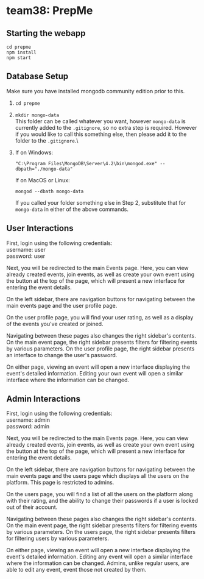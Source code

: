 # team38: PrepMe
## Starting the webapp
`cd prepme`\
`npm install`\
`npm start`

## Database Setup
Make sure you have installed mongodb community edition prior to this.
1. `cd prepme`
2. `mkdir mongo-data`\
This folder can be called whatever you want, 
however `mongo-data` is currently added to the `.gitignore`, so no extra step is required.
However if you would like to call this something else, then please add it to the folder
to the `.gitignore`.\
3.  If on Windows:

    `"C:\Program Files\MongoDB\Server\4.2\bin\mongod.exe" --dbpath="./mongo-data"`
    
    If on MacOS or Linux:
    
    `mongod --dbath mongo-data`
    
    If you called your folder something else in Step 2, substitute that for `mongo-data` in either
    of the above commands.

## User Interactions
First, login using the following credentials:\
username: user\
password: user

Next, you will be redirected to the main Events page.
Here, you can view already created events, join events, as well as create your
own event using the button at the top of the page, which will present a new interface
for entering the event details.

On the left sidebar, there are navigation buttons for navigating between the main events
page and the user profile page.

On the user profile page, you will find your user rating, as well as a display of the
events you've created or joined.

Navigating between these pages also changes the right sidebar's contents.
On the main event page, the right sidebar presents filters for filtering events by
various parameters.
On the user profile page, the right sidebar presents an interface to change the user's
password.

On either page, viewing an event will open a new interface displaying the event's detailed
information. Editing your own event will open a similar interface where the information
can be changed.

## Admin Interactions
First, login using the following credentials:\
username: admin\
password: admin

Next, you will be redirected to the main Events page.
Here, you can view already created events, join events, as well as create your
own event using the button at the top of the page, which will present a new interface
for entering the event details.

On the left sidebar, there are navigation buttons for navigating between the main events
page and the users page which displays all the users on the platform. This page is 
restricted to admins.

On the users page, you will find a list of all the users on the platform along with their
rating, and the ability to change their passwords if a user is locked out of their account.

Navigating between these pages also changes the right sidebar's contents.
On the main event page, the right sidebar presents filters for filtering events by
various parameters.
On the users page, the right sidebar presents filters for filtering users by various parameters.

On either page, viewing an event will open a new interface displaying the event's detailed
information. Editing any event will open a similar interface where the information
can be changed. Admins, unlike regular users, are able to edit any event, event those not
created by them.
